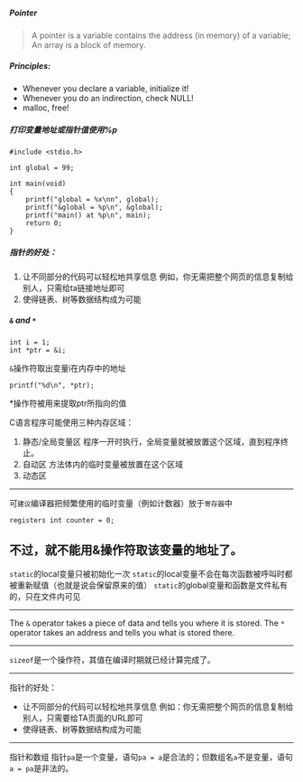 ##### Pointer
> A pointer is a variable contains the address (in memory) of a variable; An array is a block of memory.

##### Principles:
* Whenever you declare a variable, initialize it!
* Whenever you do an indirection, check NULL!
* malloc, free!

##### 打印变量地址或指针值使用%p

	#include <stdio.h>

	int global = 99;

	int main(void)
	{
		printf("global = %x\nn", global);
		printf("&global = %p\n", &global);
		printf("main() at %p\n", main);
		return 0;
	}

##### 指针的好处：
1. 让不同部分的代码可以轻松地共享信息
例如，你无需把整个网页的信息复制给别人，只需给ta链接地址即可
2. 使得链表、树等数据结构成为可能

##### `&` and `*`

	int i = 1;
	int *ptr = &i;

`&`操作符取出变量i在内存中的地址
	
	printf("%d\n", *ptr);

*操作符被用来提取ptr所指向的值

C语言程序可能使用三种内存区域：
1. 静态/全局变量区
程序一开时执行，全局变量就被放置这个区域，直到程序终止。
2. 自动区
方法体内的临时变量被放置在这个区域
3. 动态区

---

可`建议`编译器把频繁使用的临时变量（例如计数器）放于`寄存器`中

	registers int counter = 0;

不过，就不能用&操作符取该变量的地址了。
---
`static`的local变量只被初始化一次
`static`的local变量不会在每次函数被呼叫时都被重新赋值（也就是说会保留原来的值）
`static`的global变量和函数是文件私有的，只在文件内可见

---

The `&` operator takes a piece of data and tells you where it is stored.
The `*` operator takes an address and tells you what is stored there.

---

`sizeof`是一个操作符，其值在编译时期就已经计算完成了。

---

指针的好处：
* 让不同部分的代码可以轻松地共享信息
例如：你无需把整个网页的信息复制给别人，只需要给TA页面的URL即可
* 使得链表、树等数据结构成为可能

---

指针和数组
指针`pa`是一个变量，语句`pa = a`是合法的；但数组名`a`不是变量，语句`a = pa`是非法的。
